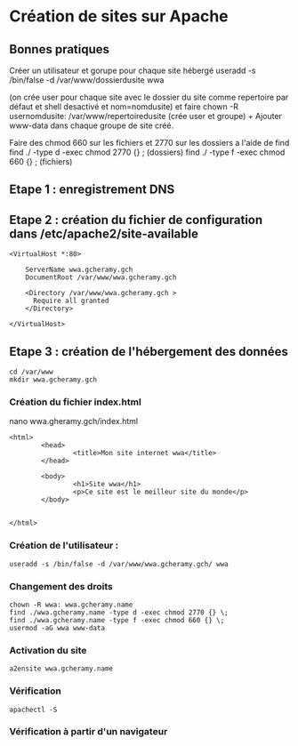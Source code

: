 # Création de sites sur Apache

## Bonnes pratiques 

Créer un utilisateur et gorupe pour chaque site hébergé 
useradd -s /bin/false -d /var/www/dossierdusite wwa 

(on crée user pour chaque site avec le dossier du site comme repertoire par défaut et shell desactivé et nom=nomdusite)
et faire chown -R usernomdusite: /var/www/repertoiredusite (crée user et groupe) + 
Ajouter www-data dans chaque groupe de site créé. 

Faire des chmod 660 sur les fichiers et 2770 sur les dossiers a l'aide de find
find ./ -type d -exec chmod 2770 {} \; (dossiers)
find ./ -type f -exec chmod 660 {} \; (fichiers)

## Etape 1 : enregistrement DNS


## Etape 2 : création du fichier de configuration dans /etc/apache2/site-available 

```
<VirtualHost *:80>

    ServerName wwa.gcheramy.gch
    DocumentRoot /var/www/wwa.gcheramy.gch

    <Directory /var/www/wwa.gcheramy.gch >
      Require all granted
    </Directory>

</VirtualHost>
```

## Etape 3 : création de l'hébergement des données 

```
cd /var/www
mkdir wwa.gcheramy.gch
```

### Création du fichier index.html 

nano wwa.gheramy.gch/index.html

```
<html>
        <head>
                <title>Mon site internet wwa</title>
        </head>

        <body>
                <h1>Site wwa</h1>
                <p>Ce site est le meilleur site du monde</p>
        </body>


</html>
```

### Création de l'utilisateur :
```
useradd -s /bin/false -d /var/www/wwa.gcheramy.gch/ wwa
```

### Changement des droits
```
chown -R wwa: wwa.gcheramy.name 
find ./wwa.gcheramy.name -type d -exec chmod 2770 {} \;
find ./wwa.gcheramy.name -type f -exec chmod 660 {} \;
usermod -aG wwa www-data
```

### Activation du site
```
a2ensite wwa.gcheramy.name
```

### Vérification 
```
apachectl -S
```

### Vérification à partir d'un navigateur
